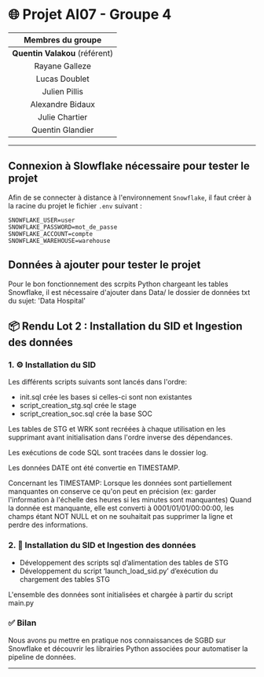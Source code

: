# 🌐 Projet AI07 - Groupe 4

| Membres du groupe          |
|:--------------------------:|
| **Quentin Valakou** (référent) |
| Rayane Galleze             |
| Lucas Doublet              |
| Julien Pillis              |
| Alexandre Bidaux           |
| Julie Chartier             |
| Quentin Glandier           |

---


## Connexion à Slowflake nécessaire pour tester le projet

Afin de se connecter à distance à l'environnement `Snowflake`, il faut créer à la racine du projet le fichier `.env` suivant : 

```
SNOWFLAKE_USER=user
SNOWFLAKE_PASSWORD=mot_de_passe
SNOWFLAKE_ACCOUNT=compte
SNOWFLAKE_WAREHOUSE=warehouse
```

## Données à ajouter pour tester le projet

Pour le bon fonctionnement des scrpits Python chargeant les tables Snowflake, il est nécessaire d'ajouter dans Data/ le dossier de données txt du sujet: 'Data Hospital'

## 📦 Rendu Lot 2 : Installation du SID et Ingestion des données

### 1. ⚙️ Installation du SID

Les différents scripts suivants sont lancés dans l'ordre:
 - init.sql crée les bases si celles-ci sont non existantes
 - script_creation_stg.sql crée le stage
 - script_creation_soc.sql crée la base SOC

Les tables de STG et WRK sont recréées à chaque utilisation en les supprimant avant initialisation dans l'ordre inverse des dépendances.

Les exécutions de code SQL sont tracées dans le dossier log.

Les données DATE ont été convertie en TIMESTAMP.

Concernant les TIMESTAMP:
Lorsque les données sont partiellement manquantes on conserve ce qu'on peut en précision (ex: garder l'information à l'échelle des heures si les minutes sont manquantes)
Quand la donnée est manquante, elle est converti à 0001/01/01/00:00:00, les champs étant NOT NULL et on ne souhaitait pas supprimer la ligne et perdre des informations.

### 2. 🧠  Installation du SID et Ingestion des données

 - Développement des scripts sql d’alimentation des tables de STG
 - Développement du script ‘launch_load_sid.py’ d’exécution du chargement des tables STG

L'ensemble des données sont initialisées et chargée à partir du script main.py


### ✅ Bilan

Nous avons pu mettre en pratique nos connaissances de SGBD sur Snowflake et découvrir les librairies Python associées pour automatiser la pipeline de données.

---
